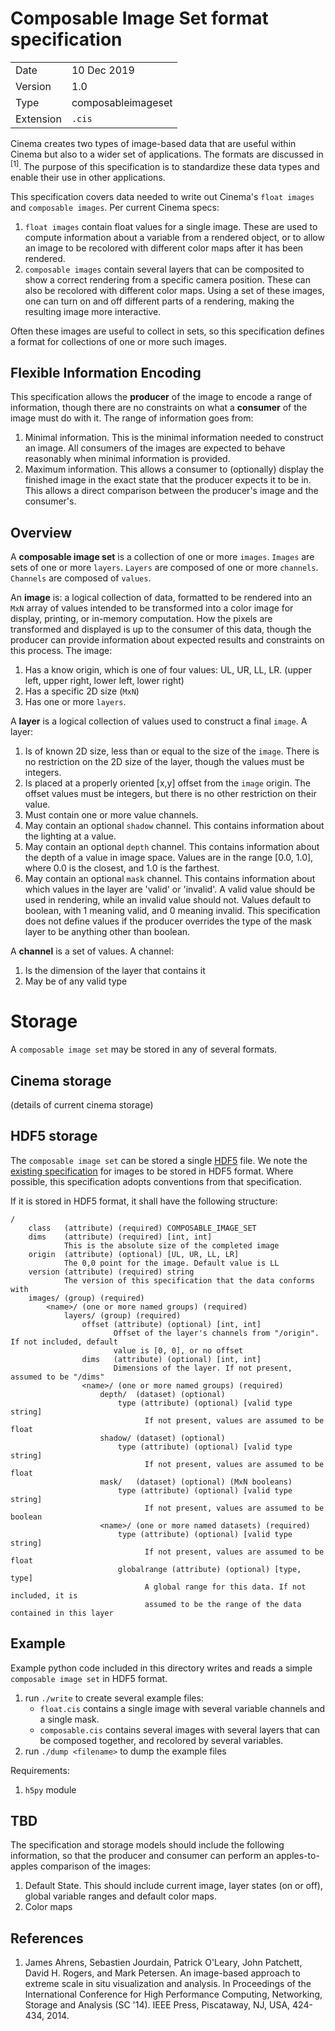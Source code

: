 # Composable Image Set format specification


|  |  |
|--|--|
| Date    | 10 Dec 2019 |
| Version | 1.0 |
| Type    | composableimageset |
| Extension | `.cis` |

Cinema creates two types of image-based data that are useful within Cinema but also to a wider set of applications. The formats are discussed in <sup>[1]</sup>. The purpose of this specification is to standardize these data types and enable their use in other applications.

This specification covers data needed to write out Cinema's `float images` and `composable images`. Per current Cinema specs:

1. `float images` contain float values for a single image. These are used to compute information about a variable from a rendered object, or to allow an image to be recolored with different color maps after it has been rendered. 
1. `composable images` contain several layers that can be composited to show a correct rendering from a specific camera position. These can also be recolored with different color maps. Using a set of these images, one can turn on and off different parts of a rendering, making the resulting image more interactive.

Often these images are useful to collect in sets, so this specification defines a format for collections of one or more such images.

## Flexible Information Encoding

This specification allows the **producer** of the image to encode a range of information, though there are no constraints on what a **consumer** of the image must do with it. The range of information goes from:

1. Minimal information. This is the minimal information needed to construct an image. All consumers of the images are expected to behave reasonably when minimal information is provided. 
2. Maximum information. This allows a consumer to (optionally) display the finished image in the exact state that the producer expects it to be in. This allows a direct comparison between the producer's image and the consumer's.

## Overview

A **composable image set** is a collection of one or more `images`. `Images` are sets of one or more `layers`. `Layers` are composed of one or more `channels`. `Channels` are composed of `values`.

An **image** is: a logical collection of data, formatted to be rendered into an `MxN` array of values intended to be transformed into a color image for display, printing, or in-memory computation. How the pixels are transformed and displayed is up to the consumer of this data, though the producer can provide information about expected results and constraints on this process. The image:

1. Has a know origin, which is one of four values: UL, UR, LL, LR. (upper left, upper right, lower left, lower right)
2. Has a specific 2D size (`MxN`)
3. Has one or more `layers`.

A **layer** is a logical collection of values used to construct a final `image`. A layer:

1. Is of known 2D size, less than or equal to the size of the `image`. There is no restriction on the 2D size of the layer, though the values must be integers.
2. Is placed at a properly oriented [x,y] offset from the `image` origin. The offset values must be integers, but there is no other restriction on their value.
3. Must contain one or more value channels. 
4. May contain an optional `shadow` channel. This contains information about the lighting at a value.
5. May contain an optional `depth` channel. This contains information about the depth of a value in image space. Values are in the range [0.0, 1.0], where 0.0 is the closest, and 1.0 is the farthest.
6. May contain an optional `mask` channel. This contains information about which values in the layer are 'valid' or 'invalid'. A valid value should be used in rendering, while an invalid value should not. Values default to boolean, with 1 meaning valid, and 0 meaning invalid. This specification does not define values if the producer overrides the type of the mask layer to be anything other than boolean.

A **channel** is a set of values. A channel:

1. Is the dimension of the layer that contains it
2. May be of any valid type
 

# Storage

A `composable image set` may be stored in any of several formats.

## Cinema storage

(details of current cinema storage)

## HDF5 storage

The `composable image set` can be stored a single [HDF5](https://en.wikipedia.org/wiki/Hierarchical_Data_Format) file. We note the [existing specification](https://support.hdfgroup.org/HDF5/doc/ADGuide/ImageSpec.html) for images to be stored in HDF5 format. Where possible, this specification adopts conventions from that specification. 

If it is stored in HDF5 format, it shall have the following structure:

```
/
    class   (attribute) (required) COMPOSABLE_IMAGE_SET 
    dims    (attribute) (required) [int, int]
            This is the absolute size of the completed image
    origin  (attribute) (optional) [UL, UR, LL, LR]
            The 0,0 point for the image. Default value is LL
    version (attribute) (required) string
            The version of this specification that the data conforms with
    images/ (group) (required)
        <name>/ (one or more named groups) (required)
            layers/ (group) (required)
                offset (attribute) (optional) [int, int]
                       Offset of the layer's channels from "/origin". If not included, default
                       value is [0, 0], or no offset
                dims   (attribute) (optional) [int, int]
                       Dimensions of the layer. If not present, assumed to be "/dims"
                <name>/ (one or more named groups) (required)
                    depth/  (dataset) (optional)
                        type (attribute) (optional) [valid type string]
                              If not present, values are assumed to be float
                    shadow/ (dataset) (optional)
                        type (attribute) (optional) [valid type string]
                              If not present, values are assumed to be float
                    mask/   (dataset) (optional) (MxN booleans)
                        type (attribute) (optional) [valid type string]
                              If not present, values are assumed to be boolean
                    <name>/ (one or more named datasets) (required)
                        type (attribute) (optional) [valid type string]
                              If not present, values are assumed to be float
                        globalrange (attribute) (optional) [type, type]
                              A global range for this data. If not included, it is 
                              assumed to be the range of the data contained in this layer
```

## Example

Example python code included in this directory writes and reads a simple `composable image set` in HDF5 format.

1. run `./write` to create several example files:
    - `float.cis` contains a single image with several variable channels and a single mask.
    - `composable.cis` contains several images with several layers that can be composed together, and recolored by several variables.  
1. run `./dump <filename>` to dump the example files


Requirements:

1. `h5py` module

## TBD

The specification and storage models should include the following information, so that the producer and consumer can perform an apples-to-apples comparison of the images:

1. Default State. This should include current image, layer states (on or off), global variable ranges and default color maps.
2. Color maps

## References

1. James Ahrens, Sebastien Jourdain, Patrick O'Leary, John Patchett, David H. Rogers, and Mark Petersen. An image-based approach to extreme scale in situ visualization and analysis. In Proceedings of the International Conference for High Performance Computing, Networking, Storage and Analysis (SC '14). IEEE Press, Piscataway, NJ, USA, 424-434, 2014.
